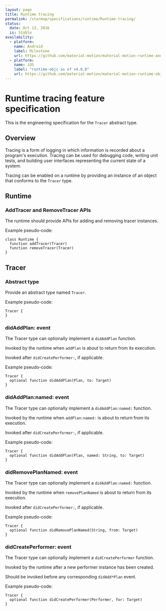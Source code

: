 ```yaml
---
layout: page
title: Runtime tracing
permalink: /starmap/specifications/runtime/Runtime-tracing/
status:
  date: Oct 13, 2016
  is: Stable
availability:
  - platform:
    name: Android
    label: Milestone
    url: https://github.com/material-motion/material-motion-runtime-android/milestone/7
  - platform:
    name: iOS
    label: "runtime-objc as of v4.0.0"
    url: https://github.com/material-motion/material-motion-runtime-objc
---
```


# Runtime tracing feature specification

This is the engineering specification for the `Tracer` abstract type.

## Overview

Tracing is a form of logging in which information is recorded about a program's execution. Tracing can be used for debugging code, writing unit tests, and building user interfaces representing the current state of a system.

Tracing can be enabled on a runtime by providing an instance of an object that conforms to the `Tracer` type.

## Runtime

### AddTracer and RemoveTracer APIs

The runtime should provide APIs for adding and removing tracer instances.

Example pseudo-code:

```
class Runtime {
  function addTracer(Tracer)
  function removeTracer(Tracer)
}
```

## Tracer

### Abstract type

Provide an abstract type named `Tracer`.

Example pseudo-code:

```
Tracer {
}
```

### didAddPlan: event

The Tracer type can optionally implement a `didAddPlan` function.

Invoked by the runtime when `addPlan` is about to return from its execution.

Invoked after `didCreatePerformer:`, if applicable.

Example pseudo-code:

```
Tracer {
  optional function didAddPlan(Plan, to: Target)
}
```

### didAddPlan:named: event

The Tracer type can optionally implement a `didAddPlan:named:` function.

Invoked by the runtime when `addPlan:named:` is about to return from its execution.

Invoked after `didCreatePerformer:`, if applicable.

Example pseudo-code:

```
Tracer {
  optional function didAddPlan(Plan, named: String, to: Target)
}
```

### didRemovePlanNamed: event

The Tracer type can optionally implement a `didAddPlan:named:` function.

Invoked by the runtime when `removePlanNamed` is about to return from its execution.

Invoked after `didCreatePerformer:`, if applicable.

Example pseudo-code:

```
Tracer {
  optional function didRemovePlanNamed(String, from: Target)
}
```

### didCreatePerformer: event

The Tracer type can optionally implement a `didCreatePerformer` function.

Invoked by the runtime after a new performer instance has been created.

Should be invoked before any corresponding `didAdd*Plan` event.

Example pseudo-code:

```
Tracer {
  optional function didCreatePerformer(Performer, for: Target)
}
```

